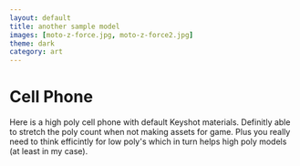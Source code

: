 ```yaml
---
layout: default
title: another sample model
images: [moto-z-force.jpg, moto-z-force2.jpg]
theme: dark
category: art
---
```


# Cell Phone

Here is a high poly cell phone with default Keyshot materials. Definitly able to stretch the poly count when not making assets for game. Plus you really need to think efficintly for low poly's which in turn helps high poly models (at least in my case).
